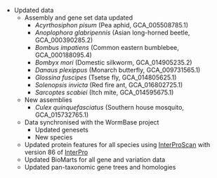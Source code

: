 - Updated data
    - Assembly and gene set data updated
      - _Acyrthosiphon pisum_ (Pea aphid, GCA\_005508785.1)
      - _Anoplophora glabripennis_ (Asian long-horned beetle, GCA\_000390285.2)
      - _Bombus impatiens_ (Common eastern bumblebee, GCA\_000188095.4)
      - _Bombyx mori_ (Domestic silkworm, GCA\_014905235.2)
      - _Danaus plexippus_ (Monarch butterfly, GCA\_009731565.1)
      - _Glossina fuscipes_ (Tsetse fly, GCA\_014805625.1)
      - _Solenopsis invicta_ (Red fire ant, GCA\_016802725.1)
      - _Sarcoptes scabiei_ (Itch mite, GCA\_014595675.1)
    - New assemblies
      - _Culex quinquefasciatus_ (Southern house mosquito, GCA\_015732765.1)
    - Data synchronised with the WormBase project
      - Updated genesets
      - New species
    - Updated protein features for all species using [InterProScan](http://www.ebi.ac.uk/interpro/search/sequence-search) with version 86 of [InterPro](https://www.ebi.ac.uk/interpro/)
    - Updated BioMarts for all gene and variation data
    - Updated pan-taxonomic gene trees and homologies
